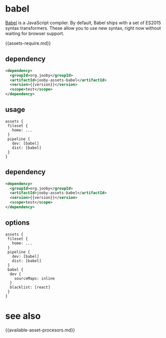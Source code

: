 # babel

<a href="http://babeljs.io/">Babel</a> is a JavaScript compiler. By default, Babel ships with a set of ES2015 syntax transformers. These allow you to use new syntax, right now without waiting for browser support.

{{assets-require.md}}

## dependency

```xml
<dependency>
  <groupId>org.jooby</groupId>
  <artifactId>jooby-assets-babel</artifactId>
  <version>{{version}}</version>
  <scope>test</scope>
</dependency>
```

## usage

```
assets {
 fileset {
   home: ...
 }
 pipeline {
   dev: [babel]
   dist: [babel]
 }
}
```

## dependency

```xml
<dependency>
  <groupId>org.jooby</groupId>
  <artifactId>jooby-assets-babel</artifactId>
  <version>{{version}}</version>
  <scope>test</scope>
</dependency>
```

## options

```
assets {
 fileset {
   home: ...
 }
 pipeline {
   dev: [babel]
   dist: [babel]
 }
 babel {
  dev {
    sourceMaps: inline
  }
  blacklist: [react]
 }
}
```

# see also

{{available-asset-procesors.md}}
